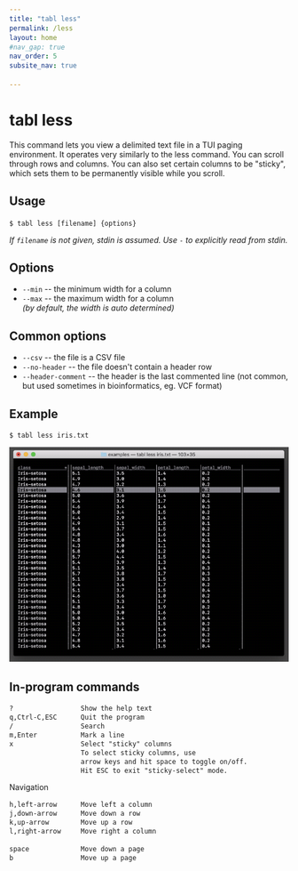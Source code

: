 ```yaml
---
title: "tabl less"
permalink: /less
layout: home
#nav_gap: true
nav_order: 5
subsite_nav: true

---
```


# tabl less

This command lets you view a delimited text file in a TUI paging environment. It operates very similarly to the less command. You can scroll through rows and columns. You can also set certain columns to be "sticky", which sets them to be permanently visible while you scroll.

## Usage

`$ tabl less [filename] {options}`  
    
*If `filename` is not given, stdin is assumed. Use `-` to explicitly read from stdin.*
## Options

* `--min`           -- the minimum width for a column
* `--max`           -- the maximum width for a column  
*(by default, the width is auto determined)*

## Common options
* `--csv`            -- the file is a CSV file
* `--no-header`      -- the file doesn't contain a header row
* `--header-comment` -- the header is the last commented line (not common, but used sometimes in bioinformatics, eg. VCF format)

## Example

    $ tabl less iris.txt

![tabl less](/assets/img/tabl-less.png)

## In-program commands

    ?                 Show the help text
    q,Ctrl-C,ESC      Quit the program
    /                 Search
    m,Enter           Mark a line
    x                 Select "sticky" columns
                      To select sticky columns, use 
                      arrow keys and hit space to toggle on/off.
                      Hit ESC to exit "sticky-select" mode.
    

Navigation

    h,left-arrow      Move left a column  
    j,down-arrow      Move down a row
    k,up-arrow        Move up a row  
    l,right-arrow     Move right a column  
    
    space             Move down a page
    b                 Move up a page

    

